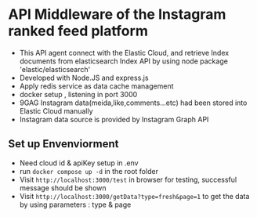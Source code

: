 # API Middleware of the Instagram ranked feed platform

- This API agent connect with the Elastic Cloud, and retrieve Index documents from elasticsearch Index API by using node package 'elastic/elasticsearch'
- Developed with Node.JS and express.js
- Apply redis service as data cache management
- docker setup , listening in port 3000
- 9GAG Instagram data(meida,like,comments...etc) had been stored into Elastic Cloud manually
- Instagram data source is provided by Instagram Graph API

## Set up Envenviorment
- Need cloud id & apiKey setup in .env 
- run `docker compose up -d` in the root folder
- Visit `http://localhost:3000/test` in browser for testing, successful message should be shown
- Visit `http://localhost:3000/getData?type=fresh&page=1` to get the data by using parameters : type & page

